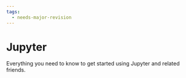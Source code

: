 ```yaml
---
tags:
  - needs-major-revision
---
```


# Jupyter

Everything you need to know to get started using Jupyter and related friends.
